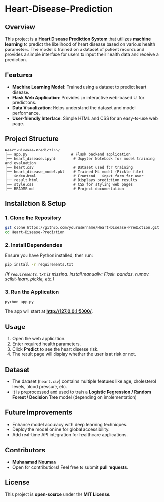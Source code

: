 




# Heart-Disease-Prediction

## Overview
This project is a **Heart Disease Prediction System** that utilizes **machine learning** to predict the likelihood of heart disease based on various health parameters. The model is trained on a dataset of patient records and provides a simple interface for users to input their health data and receive a prediction.

## Features
- **Machine Learning Model**: Trained using a dataset to predict heart disease.
- **Flask Web Application**: Provides an interactive web-based UI for predictions.
- **Data Visualization**: Helps understand the dataset and model performance.
- **User-friendly Interface**: Simple HTML and CSS for an easy-to-use web page.

## Project Structure
```
Heart-Disease-Prediction/
│── app.py                    # Flask backend application
│── heart_disease.ipynb        # Jupyter Notebook for model training and evaluation
│── heart.csv                  # Dataset used for training
│── heart_disease_model.pkl    # Trained ML model (Pickle file)
│── index.html                 # Frontend - input form for user
│── result.html                # Displays prediction results
│── style.css                  # CSS for styling web pages
│── README.md                  # Project documentation
```

## Installation & Setup
### 1. Clone the Repository
```bash
git clone https://github.com/yourusername/Heart-Disease-Prediction.git
cd Heart-Disease-Prediction
```

### 2. Install Dependencies
Ensure you have Python installed, then run:
```bash
pip install -r requirements.txt
```
*(If `requirements.txt` is missing, install manually: Flask, pandas, numpy, scikit-learn, pickle, etc.)*

### 3. Run the Application
```bash
python app.py
```
The app will start at **http://127.0.0.1:5000/**.

## Usage
1. Open the web application.
2. Enter required health parameters.
3. Click **Predict** to see the heart disease risk.
4. The result page will display whether the user is at risk or not.

## Dataset
- The dataset (`heart.csv`) contains multiple features like age, cholesterol levels, blood pressure, etc.
- It is preprocessed and used to train a **Logistic Regression / Random Forest / Decision Tree** model (depending on implementation).

## Future Improvements
- Enhance model accuracy with deep learning techniques.
- Deploy the model online for global accessibility.
- Add real-time API integration for healthcare applications.

## Contributors
- **Muhammad Nouman**
- Open for contributions! Feel free to submit **pull requests**.

## License
This project is **open-source** under the **MIT License**.

